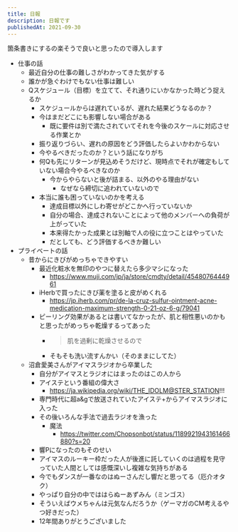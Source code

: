 ```yaml
---
title: 日報
description: 日報です
publishedAt: 2021-09-30
---
```


箇条書きにするの楽そうで良いと思ったので導入します


- 仕事の話
  - 最近自分の仕事の難しさがわかってきた気がする
  - 誰かが急ぐわけでもない仕事は難しい
  - Qスケジュール（目標）を立てて、それ通りにいかなかった時どう捉えるか
    - スケジュールからは遅れているが、遅れた結果どうなるのか？
    - 今はまだどこにも影響しない場合がある
      - 既に要件は別で満たされていてそれを今後のスケールに対応させる作業とか 
    - 振り返りづらい、遅れの原因をどう評価したらよいかわからない
    - 今やるべきだったのか？という話になりがち
    - 何Qも先にリターンが見込めそうだけど、現時点でそれが確定もしていない場合今やるべきなのか
      - 今からやらないと後が詰まる、以外のやる理由がない
        - なぜなら締切に追われていないので
    - 本当に誰も困っていないのかを考える
      - 達成目標以外にしわ寄せがどこかへ行っていないか
      - 自分の場合、達成されないことによって他のメンバーへの負荷が上がっていた
      - 本来得たかった成果とは別軸で人の役に立つことはやっていた
      - だとしても、どう評価するべきか難しい
- プライベートの話
  - 昔からにきびがめっちゃできやすい
    - 最近化粧水を無印のやつに替えたら多少マシになった
      - https://www.muji.com/jp/ja/store/cmdty/detail/4548076444961
    - iHerbで買ったにきび薬を塗ると皮がめくれる
      - https://jp.iherb.com/pr/de-la-cruz-sulfur-ointment-acne-medication-maximum-strength-0-21-oz-6-g/79041
    - ピーリング効果があるとは書いてなかったが、肌と相性悪いのかもと思ったがめっちゃ乾燥するってあった
      - >肌を過剰に乾燥させるので
      - そもそも洗い流すんかい（そのままにしてた）
  - 沼倉愛美さんがアイマスラジオから卒業した
    - 自分がアイマスとラジオにはまったのはこの人から
    - アイステという番組の偉大さ
      - https://ja.wikipedia.org/wiki/THE_IDOLM@STER_STATION!!!
    - 専門時代に超a&gで放送されていたアイステ+からアイマスラジオに入った
    - その後いろんな手法で過去ラジオを漁った
      - 魔法
        - https://twitter.com/Chopsonbot/status/1189921943161466880?s=20
    - 響Pになったのもそのせい
    - アイマスのルーキー枠だった人が後進に託していくのは過程を見守っていた人間としては感慨深いし複雑な気持ちがある
    - 今でもダンスが一番なのはぬーさんだし響だと思ってる（厄介オタク）
    - やっぱり自分の中でははらぬーあずみん（ミンゴス）
    - そういえばウメちゃんは元気なんだろうか（ゲーマガのCM考えるやつ好きだった）
    - 12年間ありがとうございました



